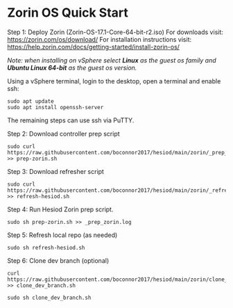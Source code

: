# Zorin OS Quick Start
Step 1: Deploy Zorin (Zorin-OS-17.1-Core-64-bit-r2.iso)
For downloads visit: https://zorin.com/os/download/ 
For installation instructions visit: https://help.zorin.com/docs/getting-started/install-zorin-os/ 

*Note: when installing on vSphere select ***Linux*** as the guest os family and ***Ubuntu Linux 64-bit*** as the guest os version.*

Using a vSphere terminal, login to the desktop, open a terminal and enable ssh:
```
sudo apt update
sudo apt install openssh-server
```

The remaining steps can use ssh via PuTTY. 

Step 2: Download controller prep script 
```
sudo curl https://raw.githubusercontent.com/boconnor2017/hesiod/main/zorin/_prep_zorin.sh >> prep-zorin.sh
```

Step 3: Download refresher script
```
sudo curl https://raw.githubusercontent.com/boconnor2017/hesiod/main/zorin/_refresh_zorin.sh >> refresh-hesiod.sh
```

Step 4: Run Hesiod Zorin prep script. 
```
sudo sh prep-zorin.sh >> _prep_zorin.log
```

Step 5: Refresh local repo (as needed)
```
sudo sh refresh-hesiod.sh
``` 

Step 6: Clone dev branch (optional)
```
curl https://raw.githubusercontent.com/boconnor2017/hesiod/main/zorin/clone_dev_branch.sh >> clone_dev_branch.sh
```
```
sudo sh clone_dev_branch.sh
```
